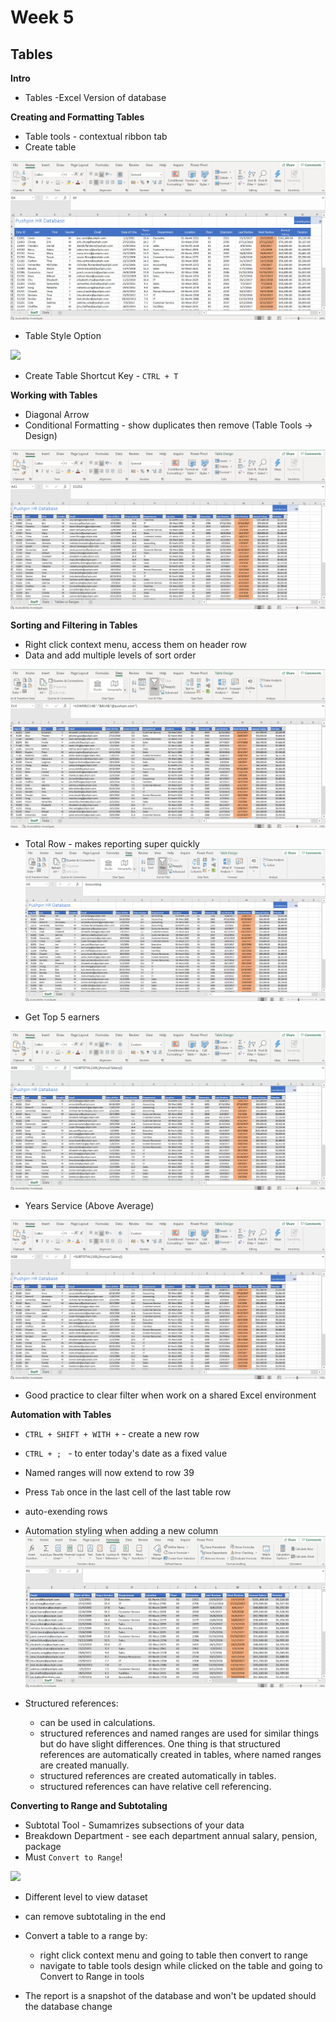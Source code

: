# Week 5
## Tables

**Intro**
* Tables -Excel Version of database

**Creating and Formatting Tables**
* Table tools - contextual ribbon tab
* Create table

![](screenshot/create-table-1.gif)

* Table Style Option

![](screenshot/table-style-options.gif)

* Create Table Shortcut Key - `CTRL + T`

**Working with Tables**
* Diagonal Arrow
* Conditional Formatting - show duplicates then remove (Table Tools -> Design)

![](screenshot/remove-duplicates.gif)

**Sorting and Filtering in Tables**
* Right click context menu, access them on header row 
* Data and add multiple levels of sort order

![](screenshot/sort-data-level.gif)

* Total Row - makes reporting super quickly
![](screenshot/total-row.gif)

* Get Top 5 earners

![](screenshot/top-5-earners.gif)

* Years Service (Above Average)

![](screenshot/above-average-years-service.gif)

* Good practice to clear filter when work on a shared Excel environment

**Automation with Tables**
* `CTRL + SHIFT + WITH +` - create a new row
* `CTRL + ; ` - to enter today's date as a fixed value
* Named ranges will now extend to row 39
* Press `Tab` once in the last cell of the last table row
* auto-exending rows

* Automation styling when adding a new column
![](screenshot/automation-styling.gif)

* Structured references:
	* can be used in calculations.
	* structured references and named ranges are used for similar things but do have slight differences. One thing is that structured references are automatically created in tables, where named ranges are created manually.
	* structured references are created automatically in tables.
	* structured references can have relative cell referencing.
	

**Converting to Range and Subtotaling**
* Subtotal Tool - Sumamrizes subsections of your data
* Breakdown Department - see each department annual salary, pension, package
* Must `Convert to Range`!

![](screenshot/subtotaling.gif)

* Different level to view dataset
* can remove subtotaling in the end

* Convert a table to a range by:
	* right click context menu and going to table then convert to range
	* navigate to table tools design while clicked on the table and going to Convert to Range in tools
	
* The report is a snapshot of the database and won't be updated should the database change
	